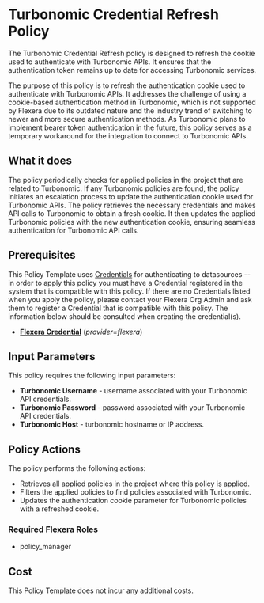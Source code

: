 # Turbonomic Credential Refresh Policy

The Turbonomic Credential Refresh policy is designed to refresh the cookie used to authenticate with Turbonomic APIs. It ensures that the authentication token remains up to date for accessing Turbonomic services.

The purpose of this policy is to refresh the authentication cookie used to authenticate with Turbonomic APIs. It addresses the challenge of using a cookie-based authentication method in Turbonomic, which is not supported by Flexera due to its outdated nature and the industry trend of switching to newer and more secure authentication methods. As Turbonomic plans to implement bearer token authentication in the future, this policy serves as a temporary workaround for the integration to connect to Turbonomic APIs.

## What it does

The policy periodically checks for applied policies in the project that are related to Turbonomic. If any Turbonomic policies are found, the policy initiates an escalation process to update the authentication cookie used for Turbonomic APIs. The policy retrieves the necessary credentials and makes API calls to Turbonomic to obtain a fresh cookie. It then updates the applied Turbonomic policies with the new authentication cookie, ensuring seamless authentication for Turbonomic API calls.

## Prerequisites

This Policy Template uses [Credentials](https://docs.flexera.com/flexera/EN/Automation/ManagingCredentialsExternal.htm) for authenticating to datasources -- in order to apply this policy you must have a Credential registered in the system that is compatible with this policy. If there are no Credentials listed when you apply the policy, please contact your Flexera Org Admin and ask them to register a Credential that is compatible with this policy. The information below should be consulted when creating the credential(s).

- [**Flexera Credential**](https://docs.flexera.com/flexera/EN/Automation/ProviderCredentials.htm) (_provider=flexera_)

## Input Parameters

This policy requires the following input parameters:

- **Turbonomic Username** - username associated with your Turbonomic API credentials.
- **Turbonomic Password** - password associated with your Turbonomic API credentials.
- **Turbonomic Host** - turbonomic hostname or IP address.

## Policy Actions

The policy performs the following actions:

- Retrieves all applied policies in the project where this policy is applied.
- Filters the applied policies to find policies associated with Turbonomic.
- Updates the authentication cookie parameter for Turbonomic policies with a refreshed cookie.

### Required Flexera Roles

- policy_manager

## Cost

This Policy Template does not incur any additional costs.
